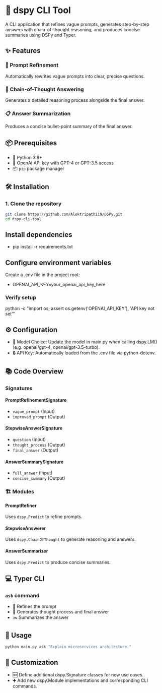 # 🚀 dspy CLI Tool

A CLI application that refines vague prompts, generates step-by-step answers with chain-of-thought reasoning, and produces concise summaries using DSPy and Typer.

## ✨ Features

### 📝 Prompt Refinement
Automatically rewrites vague prompts into clear, precise questions.

### 🤖 Chain-of-Thought Answering
Generates a detailed reasoning process alongside the final answer.

### 📋 Answer Summarization
Produces a concise bullet-point summary of the final answer.

## 📦 Prerequisites

- 🐍 Python 3.8+  
- 🔑 OpenAI API key with GPT-4 or GPT-3.5 access  
- 📦 `pip` package manager  

## 🛠️ Installation

### 1. Clone the repository
```bash
git clone https://github.com/Aloktripathi19/DSPy.git
cd dspy-cli-tool
```

## Install dependencies

- pip install -r requirements.txt

## Configure environment variables
Create a .env file in the project root:

- OPENAI_API_KEY=your_openai_api_key_here

### Verify setup
python -c "import os; assert os.getenv('OPENAI_API_KEY'), 'API key not set'"

## ⚙️ Configuration
- 🧠 Model Choice: Update the model in main.py when calling dspy.LM() (e.g. openai/gpt-4, openai/gpt-3.5-turbo).
- 🔒 API Key: Automatically loaded from the .env file via python-dotenv.

## 📚 Code Overview

### Signatures

#### PromptRefinementSignature
- `vague_prompt` (Input)  
- `improved_prompt` (Output)  

#### StepwiseAnswerSignature
- `question` (Input)  
- `thought_process` (Output)  
- `final_answer` (Output)  

#### AnswerSummarySignature
- `full_answer` (Input)  
- `concise_summary` (Output)  

### 🏗️ Modules

#### PromptRefiner
Uses `dspy.Predict` to refine prompts.

#### StepwiseAnswerer
Uses `dspy.ChainOfThought` to generate reasoning and answers.

#### AnswerSummarizer
Uses `dspy.Predict` to produce concise summaries.

## 💻 Typer CLI

### `ask` command
- 🎯 Refines the prompt  
- 🧩 Generates thought process and final answer  
- ✂️ Summarizes the answer  

## 📖 Usage

```bash
python main.py ask "Explain microservices architecture."
```
## 🔧 Customization
- 🆕 Define additional dspy.Signature classes for new use cases.
- ➕ Add new dspy.Module implementations and corresponding CLI commands.